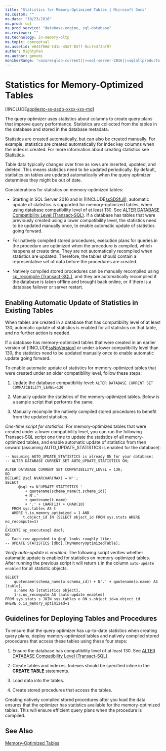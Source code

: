 ```yaml
---
title: "Statistics for Memory-Optimized Tables | Microsoft Docs"
ms.custom: ""
ms.date: "10/23/2016"
ms.prod: sql
ms.prod_service: "database-engine, sql-database"
ms.reviewer: ""
ms.technology: in-memory-oltp
ms.topic: conceptual
ms.assetid: e644766d-1d1c-43d7-83ff-8ccfe4f3af9f
author: MightyPen
ms.author: genemi
monikerRange: "=azuresqldb-current||>=sql-server-2016||=sqlallproducts-allversions||>=sql-server-linux-2017||=azuresqldb-mi-current"
---
```

# Statistics for Memory-Optimized Tables
[!INCLUDE[appliesto-ss-asdb-xxxx-xxx-md](../../includes/appliesto-ss-asdb-xxxx-xxx-md.md)]

  The query optimizer uses statistics about columns to create query plans that improve query performance. Statistics are collected from the tables in the database and stored in the database metadata.  
  
 Statistics are created automatically, but can also be created manually. For example, statistics are created automatically for index key columns when the index is created. For more information about creating statistics see [Statistics](../../relational-databases/statistics/statistics.md).  
  
 Table data typically changes over time as rows are inserted, updated, and deleted. This means statistics need to be updated periodically. By default, statistics on tables are updated automatically when the query optimizer determines they might be out of date.  
  
 Considerations for statistics on memory-optimized tables:  
  
-   Starting in SQL Server 2016 and in [!INCLUDE[ssSDSfull](../../includes/sssdsfull-md.md)], automatic update of statistics is supported for memory-optimized tables, when using database compatibility level of at least 130. See [ALTER DATABASE Compatibility Level (Transact-SQL)](../../t-sql/statements/alter-database-transact-sql-compatibility-level.md). If a database has tables that were previously created using a lower compatibility level, the statistics need to be updated manually once, to enable automatic update of statistics going forward.
  
-   For natively compiled stored procedures, execution plans for queries in the procedure are optimized when the procedure is compiled, which happens at create time. They are not automatically recompiled when statistics are updated. Therefore, the tables should contain a representative set of data before the procedures are created.  
  
-   Natively compiled stored procedures can be manually recompiled using [sp_recompile (Transact-SQL)](../../relational-databases/system-stored-procedures/sp-recompile-transact-sql.md), and they are automatically recompiled if the database is taken offline and brought back online, or if there is a database failover or server restart.  
  
## Enabling Automatic Update of Statistics in Existing Tables

When tables are created in a database that has compatibility level of at least 130, automatic update of statistics is enabled for all statistics on that table, and no further action is needed.

If a database has memory-optimized tables that were created in an earlier version of [!INCLUDE[ssNoVersion](../../includes/ssnoversion-md.md)] or under a lower compatibility level than 130, the statistics need to be updated manually once to enable automatic update going forward.

To enable automatic update of statistics for memory-optimized tables that were created under an older compatibility level, follow these steps:

1. Update the database compatibility level: `ALTER DATABASE CURRENT SET COMPATIBILITY_LEVEL=130`

2. Manually update the statistics of the memory-optimized tables. Below is a sample script that performs the same.

3. Manually recompile the natively compiled stored procedures to benefit from the updated statistics.

*One-time script for statistics:* For memory-optimized tables that were created under a lower compatibility level, you can run the following Transact-SQL script one time to update the statistics of all memory-optimized tables, and enable automatic update of statistics from then onward (assuming AUTO_UPDATE_STATISTICS is enabled for the database):

```
-- Assuming AUTO_UPDATE_STATISTICS is already ON for your database:
-- ALTER DATABASE CURRENT SET AUTO_UPDATE_STATISTICS ON;

ALTER DATABASE CURRENT SET COMPATIBILITY_LEVEL = 130;
GO
DECLARE @sql NVARCHAR(MAX) = N'';
SELECT
      @sql += N'UPDATE STATISTICS '
         + quotename(schema_name(t.schema_id))
         + N'.'
         + quotename(t.name)
         + ';' + CHAR(13) + CHAR(10)
   FROM sys.tables AS t
   WHERE t.is_memory_optimized = 1 AND 
		t.object_id IN (SELECT object_id FROM sys.stats WHERE no_recompute=1)
;
EXECUTE sp_executesql @sql;
GO
-- Each row appended to @sql looks roughly like:
-- UPDATE STATISTICS [dbo].[MyMemoryOptimizedTable];
```

*Verify auto-update is enabled:* The following script verifies whether automatic update is enabled for statistics on memory-optimized tables. After running the previous script it will return `1` in the column `auto-update enabled` for all statistic objects.

```
SELECT 
	quotename(schema_name(o.schema_id)) + N'.' + quotename(o.name) AS [table],
	s.name AS [statistics object],
	1-s.no_recompute AS [auto-update enabled]
FROM sys.stats s JOIN sys.tables o ON s.object_id=o.object_id
WHERE o.is_memory_optimized=1
```

## Guidelines for Deploying Tables and Procedures  
 To ensure that the query optimizer has up-to-date statistics when creating query plans, deploy memory-optimized tables and natively compiled stored procedures that access these tables using these four steps:  
  
1.  Ensure the database has compatibility level of at least 130. See [ALTER DATABASE Compatibility Level (Transact-SQL)](../../t-sql/statements/alter-database-transact-sql-compatibility-level.md).

2.  Create tables and indexes. Indexes should be specified inline in the **CREATE TABLE** statements.  
  
3.  Load data into the tables.  
  
4.  Create stored procedures that access the tables.  
  
 Creating natively compiled stored procedures after you load the data ensures that the optimizer has statistics available for the memory-optimized tables. This will ensure efficient query plans when the procedure is compiled.  

## See Also  
 [Memory-Optimized Tables](../../relational-databases/in-memory-oltp/memory-optimized-tables.md)  
  
  
